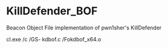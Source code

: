 # KillDefender_BOF
Beacon Object File implementation of pwn1sher's KillDefender


cl.exe /c /GS- kdbof.c /Fokdbof_x64.o 
